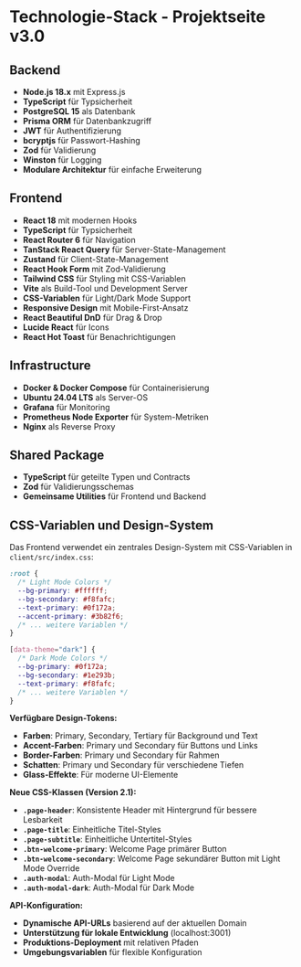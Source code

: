 # Technologie-Stack - Projektseite v3.0

## Backend
- **Node.js 18.x** mit Express.js
- **TypeScript** für Typsicherheit
- **PostgreSQL 15** als Datenbank
- **Prisma ORM** für Datenbankzugriff
- **JWT** für Authentifizierung
- **bcryptjs** für Passwort-Hashing
- **Zod** für Validierung
- **Winston** für Logging
- **Modulare Architektur** für einfache Erweiterung

## Frontend
- **React 18** mit modernen Hooks
- **TypeScript** für Typsicherheit
- **React Router 6** für Navigation
- **TanStack React Query** für Server-State-Management
- **Zustand** für Client-State-Management
- **React Hook Form** mit Zod-Validierung
- **Tailwind CSS** für Styling mit CSS-Variablen
- **Vite** als Build-Tool und Development Server
- **CSS-Variablen** für Light/Dark Mode Support
- **Responsive Design** mit Mobile-First-Ansatz
- **React Beautiful DnD** für Drag & Drop
- **Lucide React** für Icons
- **React Hot Toast** für Benachrichtigungen

## Infrastructure
- **Docker & Docker Compose** für Containerisierung
- **Ubuntu 24.04 LTS** als Server-OS
- **Grafana** für Monitoring
- **Prometheus Node Exporter** für System-Metriken
- **Nginx** als Reverse Proxy

## Shared Package
- **TypeScript** für geteilte Typen und Contracts
- **Zod** für Validierungsschemas
- **Gemeinsame Utilities** für Frontend und Backend

## CSS-Variablen und Design-System
Das Frontend verwendet ein zentrales Design-System mit CSS-Variablen in `client/src/index.css`:

```css
:root {
  /* Light Mode Colors */
  --bg-primary: #ffffff;
  --bg-secondary: #f8fafc;
  --text-primary: #0f172a;
  --accent-primary: #3b82f6;
  /* ... weitere Variablen */
}

[data-theme="dark"] {
  /* Dark Mode Colors */
  --bg-primary: #0f172a;
  --bg-secondary: #1e293b;
  --text-primary: #f8fafc;
  /* ... weitere Variablen */
}
```

**Verfügbare Design-Tokens:**
- **Farben**: Primary, Secondary, Tertiary für Background und Text
- **Accent-Farben**: Primary und Secondary für Buttons und Links
- **Border-Farben**: Primary und Secondary für Rahmen
- **Schatten**: Primary und Secondary für verschiedene Tiefen
- **Glass-Effekte**: Für moderne UI-Elemente

**Neue CSS-Klassen (Version 2.1):**
- **`.page-header`**: Konsistente Header mit Hintergrund für bessere Lesbarkeit
- **`.page-title`**: Einheitliche Titel-Styles
- **`.page-subtitle`**: Einheitliche Untertitel-Styles
- **`.btn-welcome-primary`**: Welcome Page primärer Button
- **`.btn-welcome-secondary`**: Welcome Page sekundärer Button mit Light Mode Override
- **`.auth-modal`**: Auth-Modal für Light Mode
- **`.auth-modal-dark`**: Auth-Modal für Dark Mode

**API-Konfiguration:**
- **Dynamische API-URLs** basierend auf der aktuellen Domain
- **Unterstützung für lokale Entwicklung** (localhost:3001)
- **Produktions-Deployment** mit relativen Pfaden
- **Umgebungsvariablen** für flexible Konfiguration